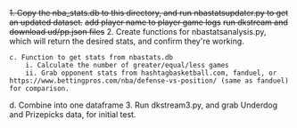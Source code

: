 ~~1. Copy the nba_stats.db to this directory, and run nbastatsupdater.py to get an updated dataset.~~
~~add player name to player game logs~~
~~run dkstream and download ud/pp.json files~~
2. Create functions for nbastatsanalysis.py, which will return the desired stats, and confirm they're working.

    c. Function to get stats from nbastats.db
        i. Calculate the number of greater/equal/less games
        ii. Grab opponent stats from hashtagbasketball.com, fanduel, or https://www.bettingpros.com/nba/defense-vs-position/ (same as fanduel) for comparison.
d. Combine into one dataframe
3. Run dkstream3.py, and grab Underdog and Prizepicks data, for initial test.

